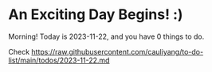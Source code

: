 # An Exciting Day Begins! :)

Morning! Today is 2023-11-22, and you have 0 things to do.

Check https://raw.githubusercontent.com/cauliyang/to-do-list/main/todos/2023-11-22.md